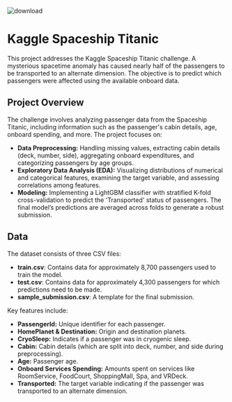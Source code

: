 ![download](https://user-images.githubusercontent.com/44932745/209876580-0b54a4b4-a903-4ca1-842a-224dab9bbbb7.png)


# Kaggle Spaceship Titanic

This project addresses the Kaggle Spaceship Titanic challenge. A mysterious spacetime anomaly has caused nearly half of the passengers to be transported to an alternate dimension. The objective is to predict which passengers were affected using the available onboard data.

## Project Overview

The challenge involves analyzing passenger data from the Spaceship Titanic, including information such as the passenger's cabin details, age, onboard spending, and more. The project focuses on:
- **Data Preprocessing:** Handling missing values, extracting cabin details (deck, number, side), aggregating onboard expenditures, and categorizing passengers by age groups.
- **Exploratory Data Analysis (EDA):** Visualizing distributions of numerical and categorical features, examining the target variable, and assessing correlations among features.
- **Modeling:** Implementing a LightGBM classifier with stratified K-fold cross-validation to predict the 'Transported' status of passengers. The final model’s predictions are averaged across folds to generate a robust submission.

## Data

The dataset consists of three CSV files:
- **train.csv**: Contains data for approximately 8,700 passengers used to train the model.
- **test.csv**: Contains data for approximately 4,300 passengers for which predictions need to be made.
- **sample_submission.csv**: A template for the final submission.

Key features include:
- **PassengerId:** Unique identifier for each passenger.
- **HomePlanet & Destination:** Origin and destination planets.
- **CryoSleep:** Indicates if a passenger was in cryogenic sleep.
- **Cabin:** Cabin details (which are split into deck, number, and side during preprocessing).
- **Age:** Passenger age.
- **Onboard Services Spending:** Amounts spent on services like RoomService, FoodCourt, ShoppingMall, Spa, and VRDeck.
- **Transported:** The target variable indicating if the passenger was transported to an alternate dimension.
